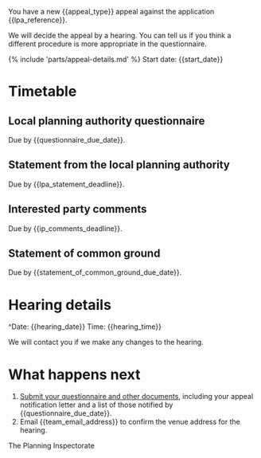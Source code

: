 You have a new {{appeal_type}} appeal against the application {{lpa_reference}}.

We will decide the appeal by a hearing. You can tell us if you think a different procedure is more appropriate in the questionnaire.

{% include 'parts/appeal-details.md' %}
Start date: {{start_date}}

# Timetable

## Local planning authority questionnaire
Due by {{questionnaire_due_date}}.

## Statement from the local planning authority
Due by {{lpa_statement_deadline}}.

## Interested party comments
Due by {{ip_comments_deadline}}.

## Statement of common ground
Due by {{statement_of_common_ground_due_date}}.

# Hearing details

^Date: {{hearing_date}}
Time: {{hearing_time}}

We will contact you if we make any changes to the hearing.

# What happens next

1. [Submit your questionnaire and other documents]({{front_office_url}}/manage-appeals/{{appeal_reference_number}}), including your appeal notification letter and a list of those notified by {{questionnaire_due_date}}.
2. Email {{team_email_address}} to confirm the venue address for the hearing.

The Planning Inspectorate
